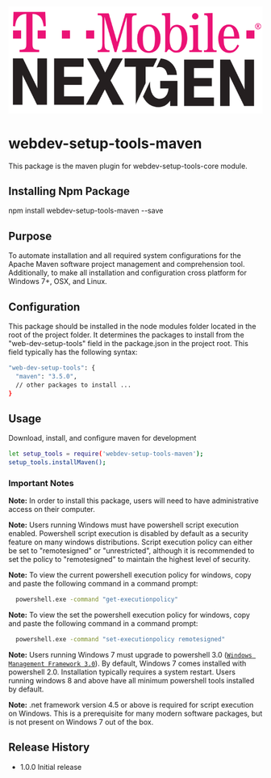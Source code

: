 ![T-Mobile](./images/T-Mobile_NextGen-Magenta.png)

webdev-setup-tools-maven
========================

This package is the maven plugin for webdev-setup-tools-core module.

## Installing Npm Package

  npm install webdev-setup-tools-maven --save

## Purpose
To automate installation and all required system configurations for the Apache Maven software project management and comprehension tool.
Additionally, to make all installation and configuration cross platform for Windows 7+, OSX, and Linux.

## Configuration

This package should be installed in the
node modules folder located in the root of the project folder.
It determines the packages to install from the "web-dev-setup-tools" field in the package.json in the project root.
This field typically has the following syntax:


```sh
"web-dev-setup-tools": {
  "maven": "3.5.0",
  // other packages to install ...
}
```
## Usage

  Download, install, and configure maven for development
  ```sh
  let setup_tools = require('webdev-setup-tools-maven');
  setup_tools.installMaven();
  ```








### Important Notes

**Note:** In order to install this package, users will need to have administrative access on their computer.

**Note:** Users running Windows must have powershell script execution enabled. Powershell script execution
is disabled by default as a security feature on many windows distributions. Script execution policy
can either be set to "remotesigned" or "unrestricted", although it is recommended to set the
policy to "remotesigned" to maintain the highest level of security.

**Note:**  To view the current powershell execution policy for windows, copy and paste the following command in
a command prompt:

```sh
  powershell.exe -command "get-executionpolicy"
  ```

**Note:**  To view the set the powershell execution policy for windows, copy and paste the following command in
a command prompt:

```sh
  powershell.exe -command "set-executionpolicy remotesigned"
  ```

**Note:** Users running Windows 7 must upgrade to powershell 3.0 ([`Windows Management Framework 3.0`](https://www.microsoft.com/en-us/download/details.aspx?id=34595)).
By default, Windows 7 comes installed with powershell 2.0. Installation typically requires a system restart.
Users running windows 8 and above have all minimum powershell tools installed by default.

**Note:** .net framework version 4.5 or above is required for script execution on Windows.
This is a prerequisite for many modern software packages, but is not present on Windows 7
out of the box.


## Release History

* 1.0.0 Initial release
